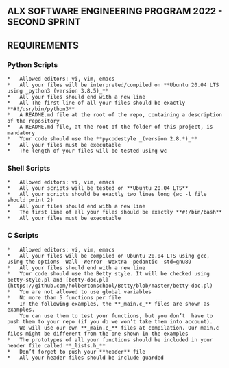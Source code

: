 ## ALX SOFTWARE ENGINEERING PROGRAM 2022 - SECOND SPRINT

## REQUIREMENTS

### Python Scripts
	*	Allowed editors: vi, vim, emacs
	*	All your files will be interpreted/compiled on **Ubuntu 20.04 LTS using _python3 (version 3.8.5)_**
	*	All your files should end with a new line
	*	All The first line of all your files should be exactly **#!/usr/bin/python3**
	*	A README.md file at the root of the repo, containing a description of the repository
	*	A README.md file, at the root of the folder of this project, is mandatory
	*	Your code should use the **pycodestyle _(version 2.8.*)_**
	*	All your files must be executable
	*	The length of your files will be tested using wc

### Shell Scripts
	*	Allowed editors: vi, vim, emacs
	*	All your scripts will be tested on **Ubuntu 20.04 LTS**
	*	All your scripts should be exactly two lines long (wc -l file should print 2)
	*	All your files should end with a new line
	*	The first line of all your files should be exactly **#!/bin/bash**
	*	All your files must be executable

### C Scripts
	*	Allowed editors: vi, vim, emacs
	*	All your files will be compiled on Ubuntu 20.04 LTS using gcc, using the options -Wall -Werror -Wextra -pedantic -std=gnu89
	*	All your files should end with a new line
	*	Your code should use the Betty style. It will be checked using betty-style.pl and [betty-doc.pl](https://github.com/holbertonschool/Betty/blob/master/betty-doc.pl)
	*	You are not allowed to use global variables
	*	No more than 5 functions per file
	*	In the following examples, the **_main.c_** files are shown as examples. 
		You can use them to test your functions, but you don’t 	have to push them to your repo (if you do we won’t take them into account). 
		We will use our own **_main.c_** files at compilation. Our main.c files might be different from the one shown in the examples
	*	The prototypes of all your functions should be included in your header file called **_lists.h_**
	*	Don’t forget to push your **header** file
	*	All your header files should be include guarded